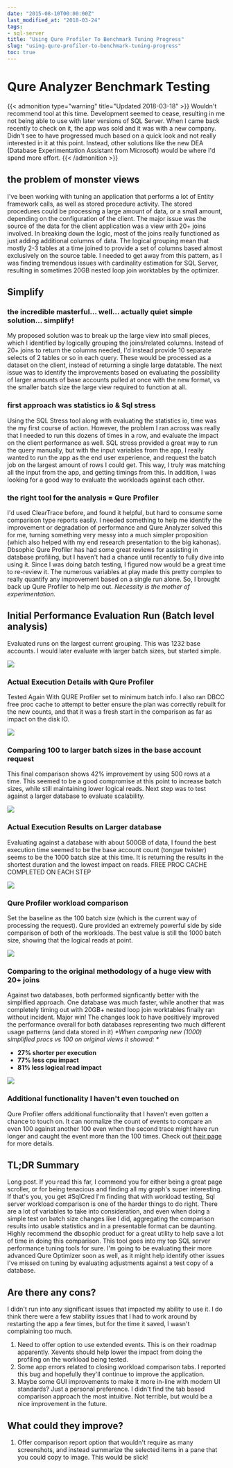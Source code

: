 ```yaml
---
date: "2015-08-10T00:00:00Z"
last_modified_at: "2018-03-24"
tags:
- sql-server
title: "Using Qure Profiler To Benchmark Tuning Progress"
slug: "using-qure-profiler-to-benchmark-tuning-progress"
toc: true
---
```


# Qure Analyzer Benchmark Testing

{{< admonition type="warning" title="Updated 2018-03-18" >}}
Wouldn't recommend tool at this time. Development seemed to cease, resulting in me not being able to use with later versions of SQL Server. When I came back recently to check on it, the app was sold and it was with a new company. Didn't see to have progressed much based on a quick look and not really interested in it at this point. Instead, other solutions like the new DEA (Database Experimentation Assistant from Microsoft) would be where I'd spend more effort.
{{< /admonition >}}


## the problem of monster views

I've been working with tuning an application that performs a lot of Entity framework calls, as well as stored procedure activity. The stored procedures could be processing a large amount of data, or a small amount, depending on the configuration of the client. The major issue was the source of the data for the client application was a view with 20+ joins involved. In breaking down the logic, most of the joins really functioned as just adding additional columns of data. The logical grouping mean that mostly 2-3 tables at a time joined to provide a set of columns based almost exclusively on the source table.
I needed to get away from this pattern, as I was finding tremendous issues with cardinality estimation for SQL Server, resulting in sometimes 20GB nested loop join worktables by the optimizer.

## Simplify

### the incredible masterful... well... actually quiet simple solution... simplify!

My proposed solution was to break up the large view into small pieces, which I identified by logically grouping the joins/related columns. Instead of 20+ joins to return the columns needed, I'd instead provide 10 separate selects of 2 tables or so in each query. These would be processed as a dataset on the client, instead of returning a single large datatable.
The next issue was to identify the improvements based on evaluating the possibility of larger amounts of base accounts pulled at once with the new format, vs the smaller batch size the large view required to function at all.

### first approach was statistics io & Sql stress

Using the SQL Stress tool along with evaluating the statistics io, time was the my first course of action. However, the problem I ran across was really that I needed to run this dozens of times in a row, and evaluate the impact on the client performance as well. SQL stress provided a great way to run the query manually, but with the input variables from the app, I really wanted to run the app as the end user experience, and request the batch job on the largest amount of rows I could get. This way, I truly was matching all the input from the app, and getting timings from this.
In addition, I was looking for a good way to evaluate the workloads against each other.

### the right tool for the analysis = Qure Profiler

I'd used ClearTrace before, and found it helpful, but hard to consume some comparison type reports easily. I needed something to help me identify the improvement or degradation of performance and Qure Analyzer solved this for me, turning something very messy into a much simpler proposition (which also helped with my end research presentation to the big kahonas).
Dbsophic Qure Profiler has had some great reviews for assisting in database profiling, but I haven't had a chance until recently to fully dive into using it. Since I was doing batch testing, I figured now would be a great time to re-review it. The numerous variables at play made this pretty complex to really quantify any improvement based on a single run alone.  So, I brought back up Qure Profiler to help me out.
_Necessity is the mother of experimentation._

## Initial Performance Evaluation Run (Batch level analysis)

Evaluated runs on the largest current grouping. This was 1232 base accounts. I would later evaluate with larger batch sizes, but started simple.

![](/images/initial-performance-evaluation-run-batch-level-analysis-1_edaoeu.jpg)

### Actual Execution Details with Qure Profiler

Tested Again With QURE Profiler set to minimum batch info. I also ran DBCC free proc  cache to attempt to better ensure the plan was correctly rebuilt for the new counts, and that it was a fresh start in the comparison as far as impact on the disk IO.

![](/images/actual-execution-details-with-qure-profiler_bj5jhb.jpg)

### Comparing 100 to larger batch sizes in the base account request

This final comparison shows 42% improvement by using 500 rows at a time. This seemed to be a good compromise at this point to increase batch sizes, while still maintaining lower logical reads. Next step was to test against a larger database to evaluate scalability.

![](/images/comparing-100-to-larger-batch-sizes-in-the-base-account-request_e7yqhr.jpg)

### Actual Execution Results on Larger database

Evaluating against a database with about 500GB of data, I found the best execution time seemed to be the base account count (tongue twister) seems to be the 1000 batch size at this time. It is returning the results in the shortest duration and the lowest impact on reads. FREE PROC CACHE COMPLETED ON EACH STEP

![](/images/actual-execution-results-on-larger-database_c2o6vi.jpg)

### Qure Profiler workload comparison

Set the baseline as the 100 batch size (which is the current way of processing the request). Qure provided an extremely powerful side by side comparison of both of the workloads. The best value is still the 1000 batch size, showing that the logical reads at point.

![](/images/qure-profiler-workload-comparison_mvzznw.jpg)

### Comparing to the original methodology of a huge view with 20+ joins

Against two databases, both performed signficantly better with the simplified approach. One database was much faster, while another that was completely timing out with 20GB+ nested loop join worktables finally ran without incident. Major win!
The changes look to have positively improved the performance overall for both databases representing two much different usage patterns (and data stored in it)
_*When comparing new (1000) simplified procs vs 100 on original views it showed: *_
- **27% shorter per execution**
- **77% less cpu impact**
- **81% less logical read impact**

![](/images/comparing-to-the-original-methodology-of-a-huge-view-with-20-joins_viwzll.jpg)

### Additional functionality I haven't even touched on

Qure Profiler offers additional functionality that I haven't even gotten a chance to touch on. It can normalize the count of events to compare an even 100 against another 100 even when the second trace might have run longer and caught the event more than the 100 times. Check out [their page](https://www.dbsophic.com/) for more details.

## TL;DR Summary

Long post. If you read this far, I commend you for either being a great page scroller, or for being tenacious and finding all my graph's super interesting. If that's you, you get #SqlCred
I'm finding that with workload testing, Sql server workload comparison is one of the harder things to do right. There are a lot of variables to take into consideration, and even when doing a simple test on batch size changes like I did, aggregating the comparison results into usable statistics and in a presentable format can be daunting.
Highly recommend the dbsophic product for a great utility to help save a lot of time in doing this comparison.  This tool goes into my top SQL server performance tuning tools for sure. I'm going to be evaluating their more advanced Qure Optimizer soon as well, as it might help identify other issues I've missed on tuning by evaluating adjustments against a test copy of a database.

## Are there any cons?

I didn't run into any significant issues that impacted my ability to use it. I do think there were a few stability issues that I had to work around by restarting the app a few times, but for the time it saved, I wasn't complaining too much.
1. Need to offer option to use extended events. This is on their roadmap apparently. Xevents should help lower the impact from doing the profiling on the workload being tested.
2. Some app errors related to closing workload comparison tabs. I reported this bug and hopefully they'll continue to improve the application.
3. Maybe some GUI improvements to make it more in-line with modern UI standards? Just a personal preference. I didn't find the tab based comparison approach the most intuitive. Not terrible, but would be a nice improvement in the future.

## What could they improve?

1.  Offer comparison report option that wouldn't require as many screenshots, and instead summarize the selected items in a pane that you could copy to image. This would be slick!
